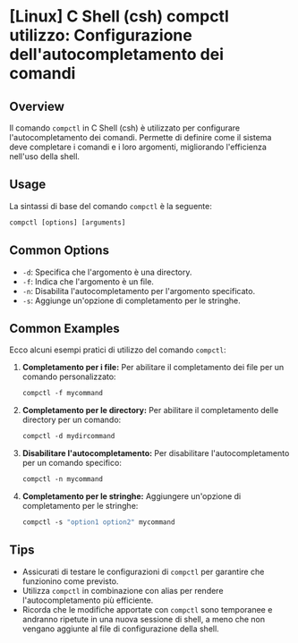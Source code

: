 # [Linux] C Shell (csh) compctl utilizzo: Configurazione dell'autocompletamento dei comandi

## Overview
Il comando `compctl` in C Shell (csh) è utilizzato per configurare l'autocompletamento dei comandi. Permette di definire come il sistema deve completare i comandi e i loro argomenti, migliorando l'efficienza nell'uso della shell.

## Usage
La sintassi di base del comando `compctl` è la seguente:

```csh
compctl [options] [arguments]
```

## Common Options
- `-d`: Specifica che l'argomento è una directory.
- `-f`: Indica che l'argomento è un file.
- `-n`: Disabilita l'autocompletamento per l'argomento specificato.
- `-s`: Aggiunge un'opzione di completamento per le stringhe.

## Common Examples
Ecco alcuni esempi pratici di utilizzo del comando `compctl`:

1. **Completamento per i file:**
   Per abilitare il completamento dei file per un comando personalizzato:
   ```csh
   compctl -f mycommand
   ```

2. **Completamento per le directory:**
   Per abilitare il completamento delle directory per un comando:
   ```csh
   compctl -d mydircommand
   ```

3. **Disabilitare l'autocompletamento:**
   Per disabilitare l'autocompletamento per un comando specifico:
   ```csh
   compctl -n mycommand
   ```

4. **Completamento per le stringhe:**
   Aggiungere un'opzione di completamento per le stringhe:
   ```csh
   compctl -s "option1 option2" mycommand
   ```

## Tips
- Assicurati di testare le configurazioni di `compctl` per garantire che funzionino come previsto.
- Utilizza `compctl` in combinazione con alias per rendere l'autocompletamento più efficiente.
- Ricorda che le modifiche apportate con `compctl` sono temporanee e andranno ripetute in una nuova sessione di shell, a meno che non vengano aggiunte al file di configurazione della shell.